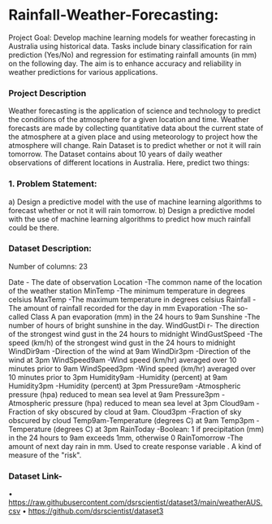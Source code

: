 # Rainfall-Weather-Forecasting:
Project Goal: Develop machine learning models for weather forecasting in Australia using historical data. Tasks include binary classification for rain prediction (Yes/No) and regression for estimating rainfall amounts (in mm) on the following day. The aim is to enhance accuracy and reliability in weather predictions for various applications.

### Project Description
Weather forecasting is the application of science and technology to predict the conditions of the atmosphere for a given location and time. Weather forecasts are made by collecting quantitative data about the current state of the atmosphere at a given place and using meteorology to project how the atmosphere will change.
Rain Dataset is to predict whether or not it will rain tomorrow. The Dataset contains about 10 years of daily weather observations of different locations in Australia. Here, predict two things:
 
### 1. Problem Statement:
a) Design a predictive model with the use of machine learning algorithms to forecast whether or not it will rain tomorrow.
b)  Design a predictive model with the use of machine learning algorithms to predict how much rainfall could be there.


### Dataset Description:
Number of columns: 23


Date  - The date of observation
Location  -The common name of the location of the weather station
MinTemp  -The minimum temperature in degrees celsius
MaxTemp -The maximum temperature in degrees celsius
Rainfall  -The amount of rainfall recorded for the day in mm
Evaporation  -The so-called Class A pan evaporation (mm) in the 24 hours to 9am
Sunshine  -The number of hours of bright sunshine in the day.
WindGustDi r- The direction of the strongest wind gust in the 24 hours to midnight
WindGustSpeed -The speed (km/h) of the strongest wind gust in the 24 hours to midnight
WindDir9am -Direction of the wind at 9am
WindDir3pm -Direction of the wind at 3pm
WindSpeed9am -Wind speed (km/hr) averaged over 10 minutes prior to 9am
WindSpeed3pm -Wind speed (km/hr) averaged over 10 minutes prior to 3pm
Humidity9am -Humidity (percent) at 9am
Humidity3pm -Humidity (percent) at 3pm
Pressure9am -Atmospheric pressure (hpa) reduced to mean sea level at 9am
Pressure3pm -Atmospheric pressure (hpa) reduced to mean sea level at 3pm
Cloud9am - Fraction of sky obscured by cloud at 9am. 
Cloud3pm -Fraction of sky obscured by cloud 
Temp9am-Temperature (degrees C) at 9am
Temp3pm -Temperature (degrees C) at 3pm
RainToday -Boolean: 1 if precipitation (mm) in the 24 hours to 9am exceeds 1mm, otherwise 0
RainTomorrow -The amount of next day rain in mm. Used to create response variable . A kind of measure of the "risk".

### Dataset Link-  
•	https://raw.githubusercontent.com/dsrscientist/dataset3/main/weatherAUS.csv
•	https://github.com/dsrscientist/dataset3
